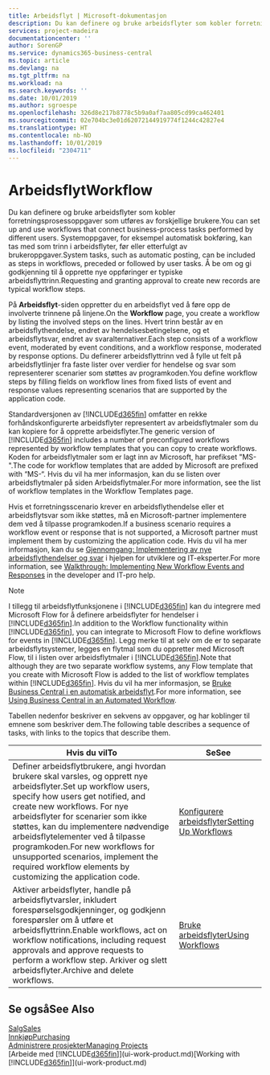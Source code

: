 ```yaml
---
title: Arbeidsflyt | Microsoft-dokumentasjon
description: Du kan definere og bruke arbeidsflyter som kobler forretningsprosessoppgaver som utføres av forskjellige brukere. Systemoppgaver, for eksempel automatisk bokføring, kan tas med som trinn i arbeidsflyter, før eller etterfulgt av brukeroppgaver. Å be om og gi godkjenning til å opprette nye oppføringer er typiske arbeidsflyttrinn.
services: project-madeira
documentationcenter: ''
author: SorenGP
ms.service: dynamics365-business-central
ms.topic: article
ms.devlang: na
ms.tgt_pltfrm: na
ms.workload: na
ms.search.keywords: ''
ms.date: 10/01/2019
ms.author: sgroespe
ms.openlocfilehash: 326d8e217b8778c5b9a0af7aa805cd99ca462401
ms.sourcegitcommit: 02e704bc3e01d62072144919774f1244c42827e4
ms.translationtype: HT
ms.contentlocale: nb-NO
ms.lasthandoff: 10/01/2019
ms.locfileid: "2304711"
---
```

# <a name="workflow"></a><span data-ttu-id="98fa9-105">Arbeidsflyt</span><span class="sxs-lookup"><span data-stu-id="98fa9-105">Workflow</span></span>
<span data-ttu-id="98fa9-106">Du kan definere og bruke arbeidsflyter som kobler forretningsprosessoppgaver som utføres av forskjellige brukere.</span><span class="sxs-lookup"><span data-stu-id="98fa9-106">You can set up and use workflows that connect business-process tasks performed by different users.</span></span> <span data-ttu-id="98fa9-107">Systemoppgaver, for eksempel automatisk bokføring, kan tas med som trinn i arbeidsflyter, før eller etterfulgt av brukeroppgaver.</span><span class="sxs-lookup"><span data-stu-id="98fa9-107">System tasks, such as automatic posting, can be included as steps in workflows, preceded or followed by user tasks.</span></span> <span data-ttu-id="98fa9-108">Å be om og gi godkjenning til å opprette nye oppføringer er typiske arbeidsflyttrinn.</span><span class="sxs-lookup"><span data-stu-id="98fa9-108">Requesting and granting approval to create new records are typical workflow steps.</span></span>  

 <span data-ttu-id="98fa9-109">På **Arbeidsflyt**-siden oppretter du en arbeidsflyt ved å føre opp de involverte trinnene på linjene.</span><span class="sxs-lookup"><span data-stu-id="98fa9-109">On the **Workflow** page, you create a workflow by listing the involved steps on the lines.</span></span> <span data-ttu-id="98fa9-110">Hvert trinn består av en arbeidsflythendelse, endret av hendelsesbetingelsene, og et arbeidsflytsvar, endret av svaralternativer.</span><span class="sxs-lookup"><span data-stu-id="98fa9-110">Each step consists of a workflow event, moderated by event conditions, and a workflow response, moderated by response options.</span></span> <span data-ttu-id="98fa9-111">Du definerer arbeidsflyttrinn ved å fylle ut felt på arbeidsflytlinjer fra faste lister over verdier for hendelse og svar som representerer scenarier som støttes av programkoden.</span><span class="sxs-lookup"><span data-stu-id="98fa9-111">You define workflow steps by filling fields on workflow lines from fixed lists of event and response values representing scenarios that are supported by the application code.</span></span>  

 <span data-ttu-id="98fa9-112">Standardversjonen av [!INCLUDE[d365fin](includes/d365fin_md.md)] omfatter en rekke forhåndskonfigurerte arbeidsflyter representert av arbeidsflytmaler som du kan kopiere for å opprette arbeidsflyter.</span><span class="sxs-lookup"><span data-stu-id="98fa9-112">The generic version of [!INCLUDE[d365fin](includes/d365fin_md.md)] includes a number of preconfigured workflows represented by workflow templates that you can copy to create workflows.</span></span> <span data-ttu-id="98fa9-113">Koden for arbeidsflytmaler som er lagt inn av Microsoft, har prefikset "MS-".</span><span class="sxs-lookup"><span data-stu-id="98fa9-113">The code for workflow templates that are added by Microsoft are prefixed with “MS-“.</span></span> <span data-ttu-id="98fa9-114">Hvis du vil ha mer informasjon, kan du se listen over arbeidsflytmaler på siden Arbeidsflytmaler.</span><span class="sxs-lookup"><span data-stu-id="98fa9-114">For more information, see the list of workflow templates in the Workflow Templates page.</span></span>  

 <span data-ttu-id="98fa9-115">Hvis et forretningsscenario krever en arbeidsflythendelse eller et arbeidsflytsvar som ikke støttes, må en Microsoft-partner implementere dem ved å tilpasse programkoden.</span><span class="sxs-lookup"><span data-stu-id="98fa9-115">If a business scenario requires a workflow event or response that is not supported, a Microsoft partner must implement them by customizing the application code.</span></span> <span data-ttu-id="98fa9-116">Hvis du vil ha mer informasjon, kan du se [Gjennomgang: Implementering av nye arbeidsflythendelser og svar](/dynamics-nav/Walkthrough--Implementing-New-Workflow-Events-and-Responses) i hjelpen for utviklere og IT-eksperter.</span><span class="sxs-lookup"><span data-stu-id="98fa9-116">For more information, see [Walkthrough: Implementing New Workflow Events and Responses](/dynamics-nav/Walkthrough--Implementing-New-Workflow-Events-and-Responses) in the developer and IT-pro help.</span></span>

 > [!NOTE]
 > <span data-ttu-id="98fa9-117">I tillegg til arbeidsflytfunksjonene i [!INCLUDE[d365fin](includes/d365fin_md.md)] kan du integrere med Microsoft Flow for å definere arbeidsflyter for hendelser i [!INCLUDE[d365fin](includes/d365fin_md.md)].</span><span class="sxs-lookup"><span data-stu-id="98fa9-117">In addition to the Workflow functionality within [!INCLUDE[d365fin](includes/d365fin_md.md)], you can integrate to Microsoft Flow to define workflows for events in [!INCLUDE[d365fin](includes/d365fin_md.md)].</span></span> <span data-ttu-id="98fa9-118">Legg merke til at selv om de er to separate arbeidsflytsystemer, legges en flytmal som du oppretter med Microsoft Flow, til i listen over arbeidsflytmaler i [!INCLUDE[d365fin](includes/d365fin_md.md)].</span><span class="sxs-lookup"><span data-stu-id="98fa9-118">Note that although they are two separate workflow systems, any Flow template that you create with Microsoft Flow is added to the list of workflow templates within [!INCLUDE[d365fin](includes/d365fin_md.md)].</span></span> <span data-ttu-id="98fa9-119">Hvis du vil ha mer informasjon, se [Bruke Business Central i en automatisk arbeidsflyt](across-how-use-financials-data-source-flow.md).</span><span class="sxs-lookup"><span data-stu-id="98fa9-119">For more information, see [Using Business Central in an Automated Workflow](across-how-use-financials-data-source-flow.md).</span></span>  

 <span data-ttu-id="98fa9-120">Tabellen nedenfor beskriver en sekvens av oppgaver, og har koblinger til emnene som beskriver dem.</span><span class="sxs-lookup"><span data-stu-id="98fa9-120">The following table describes a sequence of tasks, with links to the topics that describe them.</span></span>  

|<span data-ttu-id="98fa9-121">**Hvis du vil**</span><span class="sxs-lookup"><span data-stu-id="98fa9-121">**To**</span></span>|<span data-ttu-id="98fa9-122">**Se**</span><span class="sxs-lookup"><span data-stu-id="98fa9-122">**See**</span></span>|  
|------------|-------------|  
|<span data-ttu-id="98fa9-123">Definer arbeidsflytbrukere, angi hvordan brukere skal varsles, og opprett nye arbeidsflyter.</span><span class="sxs-lookup"><span data-stu-id="98fa9-123">Set up workflow users, specify how users get notified, and create new workflows.</span></span> <span data-ttu-id="98fa9-124">For nye arbeidsflyter for scenarier som ikke støttes, kan du implementere nødvendige arbeidsflytelementer ved å tilpasse programkoden.</span><span class="sxs-lookup"><span data-stu-id="98fa9-124">For new workflows for unsupported scenarios, implement the required workflow elements by customizing the application code.</span></span>|[<span data-ttu-id="98fa9-125">Konfigurere arbeidsflyter</span><span class="sxs-lookup"><span data-stu-id="98fa9-125">Setting Up Workflows</span></span>](across-set-up-workflows.md)|  
|<span data-ttu-id="98fa9-126">Aktiver arbeidsflyter, handle på arbeidsflytvarsler, inkludert forespørselsgodkjenninger, og godkjenn forespørsler om å utføre et arbeidsflyttrinn.</span><span class="sxs-lookup"><span data-stu-id="98fa9-126">Enable workflows, act on workflow notifications, including request approvals and approve requests to perform a workflow step.</span></span> <span data-ttu-id="98fa9-127">Arkiver og slett arbeidsflyter.</span><span class="sxs-lookup"><span data-stu-id="98fa9-127">Archive and delete workflows.</span></span>|[<span data-ttu-id="98fa9-128">Bruke arbeidsflyter</span><span class="sxs-lookup"><span data-stu-id="98fa9-128">Using Workflows</span></span>](across-use-workflows.md)|  

## <a name="see-also"></a><span data-ttu-id="98fa9-129">Se også</span><span class="sxs-lookup"><span data-stu-id="98fa9-129">See Also</span></span>  
[<span data-ttu-id="98fa9-130">Salg</span><span class="sxs-lookup"><span data-stu-id="98fa9-130">Sales</span></span>](sales-manage-sales.md)  
[<span data-ttu-id="98fa9-131">Innkjøp</span><span class="sxs-lookup"><span data-stu-id="98fa9-131">Purchasing</span></span>](purchasing-manage-purchasing.md)  
[<span data-ttu-id="98fa9-132">Administrere prosjekter</span><span class="sxs-lookup"><span data-stu-id="98fa9-132">Managing Projects</span></span>](projects-manage-projects.md)  
<span data-ttu-id="98fa9-133">[Arbeide med [!INCLUDE[d365fin](includes/d365fin_md.md)]](ui-work-product.md)</span><span class="sxs-lookup"><span data-stu-id="98fa9-133">[Working with [!INCLUDE[d365fin](includes/d365fin_md.md)]](ui-work-product.md)</span></span>
